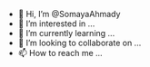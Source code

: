 - 👋 Hi, I’m @SomayaAhmady
- 👀 I’m interested in ...
- 🌱 I’m currently learning ...
- 💞️ I’m looking to collaborate on ...
- 📫 How to reach me ...

<!---
SomayaAhmady/SomayaAhmady is a ✨ special ✨ repository because its `README.md` (this file) appears on your GitHub profile.
You can click the Preview link to take a look at your changes.
--->
